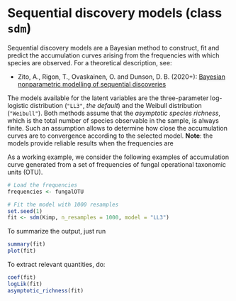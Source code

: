 # Sequential discovery models (class `sdm`)

Sequential discovery models are a Bayesian method to construct, fit and predict the accumulation curves arising from the frequencies with which species are observed. For a theoretical description, see:

 * Zito, A., Rigon, T., Ovaskainen, O. and Dunson, D. B. (2020+): [Bayesian nonparametric modelling of sequential discoveries](https://arxiv.org/abs/2011.06629)
 
The models available for the latent variables are the three-parameter log-logistic distribution (`"LL3"`, *the default*) and the Weibull distribution (`"Weibull"`). Both methods assume that the *asymptotic species richness*, which is the total number of species observable in the sample, is always finite. Such an assumption allows to determine how close the accumulation curves are to convergence according to the selected model. **Note**: the models provide reliable results when the frequencies are 

As a working example, we consider the following examples of accumulation curve generated from a set of frequencies of fungal operational taxonomic units (OTU).

```R
# Load the frequencies
frequencies <- fungalOTU

# Fit the model with 1000 resamples
set.seed(1)
fit <- sdm(Kimp, n_resamples = 1000, model = "LL3")
```

To summarize the output, just run
```R
summary(fit)
plot(fit)
```

To extract relevant quantities, do:
```R
coef(fit)
logLik(fit)
asymptotic_richness(fit)
```

